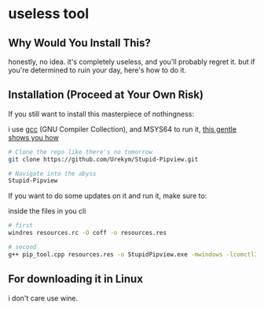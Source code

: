# useless tool

## Why Would You Install This?
honestly, no idea. it's completely useless, and you'll probably regret it. but if you're determined to ruin your day, here's how to do it.

## Installation (Proceed at Your Own Risk)
If you still want to install this masterpiece of nothingness:

i use [gcc](https://gcc.gnu.org/) (GNU Compiler Collection), and MSYS64 to run it, [this gentle shows you how](https://youtu.be/oC69vlWofJQ) 

```bash
# Clone the repo like there's no tomorrow
git clone https://github.com/Urekym/Stupid-Pipview.git

# Navigate into the abyss
Stupid-Pipview
````
If you want to do some updates on it and run it, make sure to:

inside the files in you cli

```bash
# first 
windres resources.rc -O coff -o resources.res

# second
g++ pip_tool.cpp resources.res -o StupidPipview.exe -mwindows -lcomctl32 -ldwmapi -lgdi32 -luser32
````
## For downloading it in Linux
i don't care use wine.

